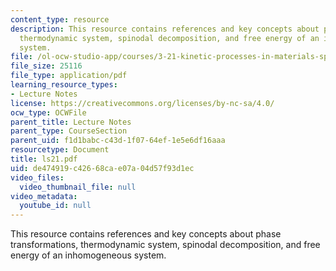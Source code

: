 ```yaml
---
content_type: resource
description: This resource contains references and key concepts about phase transformations,
  thermodynamic system, spinodal decomposition, and free energy of an inhomogeneous
  system.
file: /ol-ocw-studio-app/courses/3-21-kinetic-processes-in-materials-spring-2006/de474919c42668cae07a04d57f93d1ec_ls21.pdf
file_size: 25116
file_type: application/pdf
learning_resource_types:
- Lecture Notes
license: https://creativecommons.org/licenses/by-nc-sa/4.0/
ocw_type: OCWFile
parent_title: Lecture Notes
parent_type: CourseSection
parent_uid: f1d1babc-c43d-1f07-64ef-1e5e6df16aaa
resourcetype: Document
title: ls21.pdf
uid: de474919-c426-68ca-e07a-04d57f93d1ec
video_files:
  video_thumbnail_file: null
video_metadata:
  youtube_id: null
---
```

This resource contains references and key concepts about phase transformations, thermodynamic system, spinodal decomposition, and free energy of an inhomogeneous system.